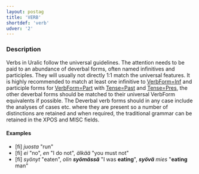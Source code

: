 ```yaml
---
layout: postag
title: 'VERB'
shortdef: 'verb'
udver: '2'
---
```


### Description

Verbs in Uralic follow the universal guidelines. The attention needs to be paid
to an abundance of deverbal forms, often named infinitives and participles. They
will usually not directly 1:1 match the universal features. It is highly
recommended to match at least one infinitive to [VerbForm=Inf]() and participle
forms for [VerbForm=Part]() with [Tense=Past]() and [Tense=Pres](), the other
deverbal forms should be matched to their universal VerbForm equivalents if
possible. The Deverbal verb forms should in any case include the analyses of
cases etc. where they are present so a number of distinctions are retained and
when required, the traditional grammar can be retained in the XPOS and MISC
fields.

#### Examples

* [fi] _juosta_ "run"
* [fi] _ei_ "no", _en_ "I do not", _älkää_ "you must not"
* [fi] _syönyt_ "eaten", _olin <b>syömässä</b>_ "I was <b>eating</b>",
  _<b>syövä</b> mies_ "<b>eating</b> man"

<!-- Interlanguage links updated Út zář 29 18:40:49 CEST 2020 -->
